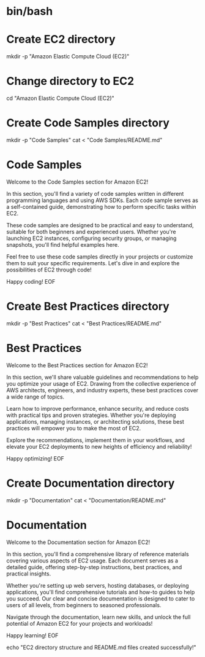 # bin/bash

# Create EC2 directory
mkdir -p "Amazon Elastic Compute Cloud (EC2)"

# Change directory to EC2
cd "Amazon Elastic Compute Cloud (EC2)"

# Create Code Samples directory
mkdir -p "Code Samples"
cat <<EOF > "Code Samples/README.md"
# Code Samples

Welcome to the Code Samples section for Amazon EC2!

In this section, you'll find a variety of code samples written in different programming languages and using AWS SDKs. Each code sample serves as a self-contained guide, demonstrating how to perform specific tasks within EC2.

These code samples are designed to be practical and easy to understand, suitable for both beginners and experienced users. Whether you're launching EC2 instances, configuring security groups, or managing snapshots, you'll find helpful examples here.

Feel free to use these code samples directly in your projects or customize them to suit your specific requirements. Let's dive in and explore the possibilities of EC2 through code!

Happy coding!
EOF

# Create Best Practices directory
mkdir -p "Best Practices"
cat <<EOF > "Best Practices/README.md"
# Best Practices

Welcome to the Best Practices section for Amazon EC2!

In this section, we'll share valuable guidelines and recommendations to help you optimize your usage of EC2. Drawing from the collective experience of AWS architects, engineers, and industry experts, these best practices cover a wide range of topics.

Learn how to improve performance, enhance security, and reduce costs with practical tips and proven strategies. Whether you're deploying applications, managing instances, or architecting solutions, these best practices will empower you to make the most of EC2.

Explore the recommendations, implement them in your workflows, and elevate your EC2 deployments to new heights of efficiency and reliability!

Happy optimizing!
EOF

# Create Documentation directory
mkdir -p "Documentation"
cat <<EOF > "Documentation/README.md"
# Documentation

Welcome to the Documentation section for Amazon EC2!

In this section, you'll find a comprehensive library of reference materials covering various aspects of EC2 usage. Each document serves as a detailed guide, offering step-by-step instructions, best practices, and practical insights.

Whether you're setting up web servers, hosting databases, or deploying applications, you'll find comprehensive tutorials and how-to guides to help you succeed. Our clear and concise documentation is designed to cater to users of all levels, from beginners to seasoned professionals.

Navigate through the documentation, learn new skills, and unlock the full potential of Amazon EC2 for your projects and workloads!

Happy learning!
EOF

echo "EC2 directory structure and README.md files created successfully!"
